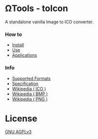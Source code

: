 # ΩTools - toIcon
A standalone vanilla Image to ICO converter.

### How to
* [Install](./wiki/Install.md)
* [Use](./wiki/Use.md)
* [Applications](./wiki/Applications.md)

### Info
* [Supported Formats](./wiki/Supported.md)
* [Specification](./wiki/Specification.md)
* [Wikipedia ( ICO )](https://en.wikipedia.org/wiki/ICO_(file_format))
* [Wikipedia ( BMP )](https://en.wikipedia.org/wiki/BMP_file_format)
* [Wikipedia ( PNG )](https://en.wikipedia.org/wiki/Portable_Network_Graphics)


# License
[GNU AGPLv3](./LICENSE)
